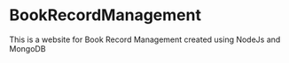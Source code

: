 # BookRecordManagement
This is a website for Book Record Management created using NodeJs and MongoDB
